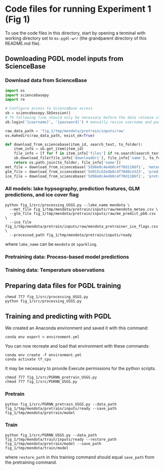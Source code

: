 # Code files for running Experiment 1 (Fig 1)

To use the code files in this directory, start by opening a terminal with working directory set to `ms-pgdl-wrr` (the
grandparent directory of this README.md file).

## Downloading PGDL model inputs from ScienceBase

### Download data from ScienceBase

```python
import os
import sciencebasepy
import re

# Configure access to ScienceBase access
sb = sciencebasepy.SbSession()
# Th following line should only be necessary before the data release is public:
sb.login('[username]', '[password]') # manually revise username and password

raw_data_path = 'fig_1/tmp/mendota/pretrain/inputs/raw'
os.makedirs(raw_data_path, exist_ok=True)

def download_from_sciencebase(item_id, search_text, to_folder):
    item_info = sb.get_item(item_id)
    file_info = [f for f in item_info['files'] if re.search(search_text, f['name'])][0]
    sb.download_file(file_info['downloadUri'], file_info['name'], to_folder)
    return os.path.join(to_folder, file_info['name'])
met_file = download_from_sciencebase('5d98e0c4e4b0c4f70d1186f1', 'meteo.csv', raw_data_path)
glm_file = download_from_sciencebase('5d915cb2e4b0c4f70d0ce523', 'predict_pb0.csv', raw_data_path)
ice_file = download_from_sciencebase('5d98e0c4e4b0c4f70d1186f1', 'pretrainer_ice_flags.csv', raw_data_path)
```

### All models: lake hypsography, prediction features, GLM predictions, and ice cover flag

```shell script
python fig_1/src/processing_USGS.py --lake_name mendota \
  --met_file fig_1/tmp/mendota/pretrain/inputs/raw/mendota_meteo.csv \
  --glm_file fig_1/tmp/mendota/pretrain/inputs/raw/me_predict_pb0.csv \
  --ice_file fig_1/tmp/mendota/pretrain/inputs/raw/mendota_pretrainer_ice_flags.csv \
  --processed_path fig_1/tmp/mendota/pretrain/inputs/ready
```
where `lake_name` can be `mendota` or `sparkling`.



### Pretraining data: Process-based model predictions

### Training data: Temperature observations



## Preparing data files for PGDL training

```shell script
chmod 777 fig_1/src/processing_USGS.py
python fig_1/src/processing_USGS.py
```

## Training and predicting with PGDL

We created an Anaconda environment and saved it with this command:
```shell script
conda env export > environment.yml
```

You can now recreate and load that environment with these commands:
```shell script
conda env create -f environment.yml
conda activate tf_cpu
```

It may be necessary to provide Execute permissions for the python scripts.
```shell script
chmod 777 fig_1/src/PGRNN_pretrain_USGS.py
chmod 777 fig_1/src/PGRNN_USGS.py
```

### Pretrain

```shell script
python fig_1/src/PGRNN_pretrain_USGS.py --data_path fig_1/tmp/mendota/pretrain/inputs/ready --save_path fig_1/tmp/mendota/pretrain/model
```

### Train

```shell script
python fig_1/src/PGRNN_USGS.py --data_path fig_1/tmp/mendota/train/inputs/ready --restore_path fig_1/tmp/mendota/pretrain/model --save_path fig_1/tmp/mendota/train/model
```
where `restore_path` in this training command should equal `save_path` from the pretraining command.